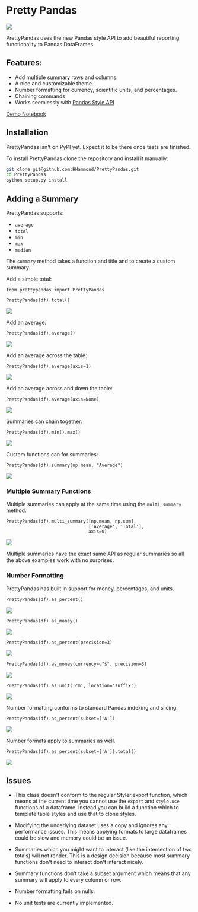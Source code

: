 # Pretty Pandas

![](https://travis-ci.org/HHammond/PrettyPandas.svg?branch=master)

PrettyPandas uses the new Pandas style API to add beautiful reporting
functionality to Pandas DataFrames.

## Features:

* Add multiple summary rows and columns.
* A nice and customizable theme.
* Number formatting for currency, scientific units, and percentages.
* Chaining commands
* Works seemlessly with [Pandas Style API](http://pandas.pydata.org/pandas-docs/stable/style.html)

[Demo Notebook](http://nbviewer.jupyter.org/github/HHammond/PrettyPandas/blob/master/docs/PrettyPandas%20Demo.ipynb)

## Installation

PrettyPandas isn't on PyPI yet. Expect it to be there once tests are finished. 

To install PrettyPandas clone the repository and install it manually:

```sh
git clone git@github.com:HHammond/PrettyPandas.git
cd PrettyPandas
python setup.py install
```

## Adding a Summary

PrettyPandas supports:

* `average`
* `total`
* `min`
* `max`
* `median`

The `summary` method takes a function and title and to create a custom summary.

Add a simple total:

```
from prettypandas import PrettyPandas

PrettyPandas(df).total()
```

![](docs/screenshots/2.png)

Add an average:

```
PrettyPandas(df).average()
```

![](docs/screenshots/3.png)

Add an average across the table:

```
PrettyPandas(df).average(axis=1)
```

![](docs/screenshots/4.png)

Add an average across and down the table:

```
PrettyPandas(df).average(axis=None)
```

![](docs/screenshots/5.png)

Summaries can chain together:

```
PrettyPandas(df).min().max()
```

![](docs/screenshots/6.png)

Custom functions can for summaries:

```
PrettyPandas(df).summary(np.mean, "Average")
```

![](docs/screenshots/7.png)

### Multiple Summary Functions

Multiple summaries can apply at the same time using the `multi_summary`
method.

```
PrettyPandas(df).multi_summary([np.mean, np.sum],
                               ['Average', 'Total'],
                               axis=0)
```

![](docs/screenshots/8.png)


Multiple summaries have the exact same API as regular summaries so all the above
examples work with no surprises.

### Number Formatting

PrettyPandas has built in support for money, percentages, and units.

```
PrettyPandas(df).as_percent()
```

![](docs/screenshots/9.png)


```
PrettyPandas(df).as_money()
```

![](docs/screenshots/10.png)


```
PrettyPandas(df).as_percent(precision=3)
```

![](docs/screenshots/11.png)


```
PrettyPandas(df).as_money(currency=u"$", precision=3)
```

![](docs/screenshots/12.png)


```
PrettyPandas(df).as_unit('cm', location='suffix')
```

![](docs/screenshots/13.png)


Number formatting conforms to standard Pandas indexing and slicing:

```
PrettyPandas(df).as_percent(subset=['A'])
```

![](docs/screenshots/14.png)


Number formats apply to summaries as well.

```
PrettyPandas(df).as_percent(subset=['A']).total()
```

![](docs/screenshots/15.png)

## Issues

* This class doesn't conform to the regular Styler.export function, which
means at the current time you cannot use the `export` and `style.use`
functions of a dataframe. Instead you can build a function which to
template table styles and use that to clone styles.

* Modifying the underlying dataset uses a copy and ignores any performance
issues. This means applying formats to large dataframes could be slow and
memory could be an issue.

* Summaries which you might want to interact (like the intersection of two
totals) will not render. This is a design decision because most summary
functions don't need to interact don't interact nicely.

* Summary functions don't take a subset argument which means that any
summary will apply to every column or row.

* Number formatting fails on nulls.

* No unit tests are currently implemented.
